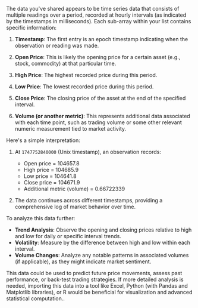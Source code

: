 The data you've shared appears to be time series data that consists of multiple readings over a period, recorded at hourly intervals (as indicated by the timestamps in milliseconds). Each sub-array within your list contains specific information:

1. **Timestamp**: The first entry is an epoch timestamp indicating when the observation or reading was made.

2. **Open Price**: This is likely the opening price for a certain asset (e.g., stock, commodity) at that particular time. 

3. **High Price**: The highest recorded price during this period.

4. **Low Price**: The lowest recorded price during this period.

5. **Close Price**: The closing price of the asset at the end of the specified interval.

6. **Volume (or another metric)**: This represents additional data associated with each time point, such as trading volume or some other relevant numeric measurement tied to market activity.

Here's a simple interpretation:

1. At `1747752840000` (Unix timestamp), an observation records:
   - Open price = 104657.8
   - High price = 104685.9 
   - Low price = 104641.8 
   - Close price = 104671.9
   - Additional metric (volume) = 0.66722339

2. The data continues across different timestamps, providing a comprehensive log of market behavior over time.

To analyze this data further:
- **Trend Analysis**: Observe the opening and closing prices relative to high and low for daily or specific interval trends.
- **Volatility**: Measure by the difference between high and low within each interval.
- **Volume Changes**: Analyze any notable patterns in associated volumes (if applicable), as they might indicate market sentiment.

This data could be used to predict future price movements, assess past performance, or back-test trading strategies. If more detailed analysis is needed, importing this data into a tool like Excel, Python (with Pandas and Matplotlib libraries), or R would be beneficial for visualization and advanced statistical computation..
